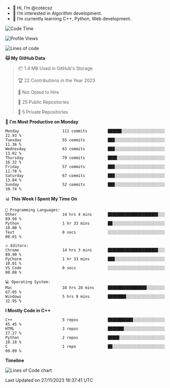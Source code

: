 - 👋 Hi, I’m @cotecsz
- 👀 I’m interested in Algorithm development.
- 🌱 I’m currently learning C++, Python, Web development.

<!---
cotecsz/cotecsz is a ✨ special ✨ repository because its `README.md` (this file) appears on your GitHub profile.
You can click the Preview link to take a look at your changes.
--->

<!--START_SECTION:waka-->
![Code Time](http://img.shields.io/badge/Code%20Time-15%20hrs%2037%20mins-blue)

![Profile Views](http://img.shields.io/badge/Profile%20Views-175-blue)

![Lines of code](https://img.shields.io/badge/From%20Hello%20World%20I%27ve%20Written-1.2%20million%20lines%20of%20code-blue)

**🐱 My GitHub Data** 

> 📦 1.4 MB Used in GitHub's Storage 
 > 
> 🏆 22 Contributions in the Year 2023
 > 
> 🚫 Not Opted to Hire
 > 
> 📜 25 Public Repositories 
 > 
> 🔑 5 Private Repositories 
 > 
📅 **I'm Most Productive on Monday** 

```text
Monday                   111 commits         ██████░░░░░░░░░░░░░░░░░░░   22.93 % 
Tuesday                  55 commits          ███░░░░░░░░░░░░░░░░░░░░░░   11.36 % 
Wednesday                63 commits          ███░░░░░░░░░░░░░░░░░░░░░░   13.02 % 
Thursday                 79 commits          ████░░░░░░░░░░░░░░░░░░░░░   16.32 % 
Friday                   57 commits          ███░░░░░░░░░░░░░░░░░░░░░░   11.78 % 
Saturday                 67 commits          ███░░░░░░░░░░░░░░░░░░░░░░   13.84 % 
Sunday                   52 commits          ███░░░░░░░░░░░░░░░░░░░░░░   10.74 % 
```


📊 **This Week I Spent My Time On** 

```text
💬 Programming Languages: 
Other                    14 hrs 4 mins       ██████████████████████░░░   89.99 % 
Python                   1 hr 33 mins        ██░░░░░░░░░░░░░░░░░░░░░░░   10.00 % 
Text                     0 secs              ░░░░░░░░░░░░░░░░░░░░░░░░░   00.01 % 

🔥 Editors: 
Chrome                   14 hrs 3 mins       ██████████████████████░░░   89.90 % 
PyCharm                  1 hr 33 mins        ███░░░░░░░░░░░░░░░░░░░░░░   10.01 % 
VS Code                  0 secs              ░░░░░░░░░░░░░░░░░░░░░░░░░   00.08 % 

💻 Operating System: 
Mac                      10 hrs 28 mins      █████████████████░░░░░░░░   67.05 % 
Windows                  5 hrs 9 mins        ████████░░░░░░░░░░░░░░░░░   32.95 % 
```

**I Mostly Code in C++** 

```text
C++                      5 repos             ███████████░░░░░░░░░░░░░░   45.45 % 
HTML                     3 repos             ███████░░░░░░░░░░░░░░░░░░   27.27 % 
Python                   2 repos             █████░░░░░░░░░░░░░░░░░░░░   18.18 % 
C                        1 repo              ██░░░░░░░░░░░░░░░░░░░░░░░   09.09 % 
```



**Timeline**

![Lines of Code chart](https://raw.githubusercontent.com/cotecsz/cotecsz/master/assets/bar_graph.png)


 Last Updated on 27/11/2023 16:37:41 UTC
<!--END_SECTION:waka-->
